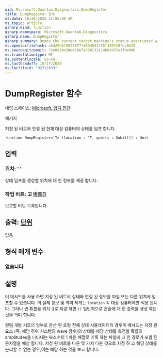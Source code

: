```yaml
---
uid: Microsoft.Quantum.Diagnostics.DumpRegister
title: DumpRegister 함수
ms.date: 10/26/2020 12:00:00 AM
ms.topic: article
qsharp.kind: function
qsharp.namespace: Microsoft.Quantum.Diagnostics
qsharp.name: DumpRegister
qsharp.summary: Dumps the current target machine's status associated with the given qubits.
ms.openlocfilehash: a6d29dbf0525077fd804563f85f189740fdc0429
ms.sourcegitcommit: 29e0d88a30e4166fa580132124b0eb57e1f0e986
ms.translationtype: MT
ms.contentlocale: ko-KR
ms.lasthandoff: 10/27/2020
ms.locfileid: "92712839"
---
```

# <a name="dumpregister-function"></a>DumpRegister 함수

네임 스페이스: [Microsoft. 양자 진단](xref:Microsoft.Quantum.Diagnostics)

패키지 [](https://nuget.org/packages/)


지정 된 비트와 연결 된 현재 대상 컴퓨터의 상태를 덤프 합니다.

```qsharp
function DumpRegister<'T> (location : 'T, qubits : Qubit[]) : Unit
```


## <a name="input"></a>입력

### <a name="location--t"></a>위치: ' '

상태 덤프를 생성할 위치에 대 한 정보를 제공 합니다.


### <a name="qubits--qubit"></a>작업 비트: 고 [비트](xref:microsoft.quantum.lang-ref.qubit)[]

보고할 비트 목록입니다.



## <a name="output--unit"></a>출력: [단위](xref:microsoft.quantum.lang-ref.unit)

없음

## <a name="type-parameters"></a>형식 매개 변수

### <a name="t"></a>없습니다



## <a name="remarks"></a>설명

이 메서드를 사용 하면 지정 된 비트의 상태와 연결 된 정보를 파일 또는 다른 위치에 덤프할 수 있습니다.
의 실제 정보 및 의미 체계는 `location` 각 대상 컴퓨터에만 적용 됩니다. 그러나 빈 튜플을 위치 ()로 제공 하면 `()` 일반적으로 콘솔에 대 한 출력을 생성 하는 것을 의미 합니다.

퀀텀 개발 키트의 일부로 분산 된 로컬 전체 상태 시뮬레이터의 경우이 메서드는 지정 된 요소 (즉, 해당 하위 시스템의 wave 함수)의 상태를 해당 상태를 측정할 확률의 amplitudes을 나타내는 복소수의 1 차원 배열로 기록 하는 파일에 대 한 경로가 포함 된 문자열을 예상 합니다.
지정 된 비트를 다른 몇 가지 다른 것으로 지정 하 고 해당 상태를 분리할 수 없는 경우,이는 해당 하는 것을 보고 합니다.
